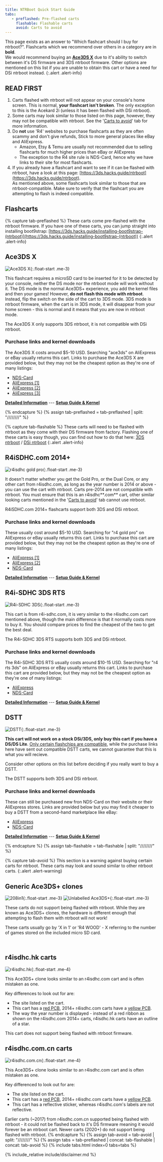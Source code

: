 ```yaml
---
title: NTRBoot Quick Start Guide
tabs:
   - preflashed: Pre-flashed carts
     flashable: Flashable carts
     avoid: Carts to avoid
---
```


This page exists as an answer to "Which flashcart should I buy for ntrboot?". Flashcarts which we recommend over others in a category are in **bold**. <br/>
We would recommend buying an **[Ace3DS X](?tab=preflashed#ace3ds-x)** due to it's ability to switch between it's DS firmware and 3DS ntrboot firmware. Other options are mentioned on this list if you are unable to obtain this cart or have a need for DSi ntrboot instead.
{:.alert .alert-info}

## READ FIRST

1. Carts flashed with ntrboot will not appear on your console's home screen. This is normal, **your flashcart isn't broken**. The only exception to this is the Acekard 2i (unless it has been flashed with DSi ntrboot).
1. Some carts may look similar to those listed on this page, however, they may not be compatible with ntrboot. See the '[Carts to avoid](?tab=avoid)' tab for more information.
1. Do **not** use 'R4' websites to purchase flashcarts as they are often scammy and don't give refunds, Stick to more general places like eBay and AliExpress.
   - Amazon, Etsy & Temu are usually not recommended due to selling flashcarts for much higher prices than eBay or AliExpress 
   - The exception to the R4 site rule is NDS-Card, hence why we have links to their site for most flashcarts.
1. If you already have a flashcart and want to see if it can be flashed with ntrboot, have a look at this page: [https://3ds.hacks.guide/ntrboot](https://3ds.hacks.guide/ntrboot). <br/>As mentioned above, some flashcarts look similar to those that are ntrboot-compatible. Make sure to verify that the flashcart you are attempting to flash is indeed compatible.

## Flashcarts

{% capture tab-preflashed %}
These carts come pre-flashed with the ntrboot firmware. If you have one of these carts, you can jump straight into installing boot9strap: [https://3ds.hacks.guide/installing-boot9strap-(ntrboot)](https://3ds.hacks.guide/installing-boot9strap-(ntrboot))
{:.alert .alert-info}

## **Ace3DS X**
![Ace3DS X](/assets/images/ds_carts/ace3dsx.png){:.float-start .me-3} 

This flashcart requires a microSD card to be inserted for it to be detected by your console, neither the DS mode nor the ntrboot mode will work without it. The DS mode is the normal Ace3DS+ experience, you add the kernel files and then your games! However, **do not flash this mode with ntrboot**. Instead, flip the switch on the side of the cart to 3DS mode. 3DS mode is ntrboot firmware, when the cart is in 3DS mode, it will disappear from your home screen - this is normal and it means that you are now in ntrboot mode.

The Ace3DS X only supports 3DS ntrboot, it is not compatible with DSi ntrboot.

### Purchase links and kernel downloads
The Ace3DS X costs around $5-10 USD. Searching "ace3ds" on AliExpress or eBay usually returns this cart. Links to purchase the Ace3DS X are provided below, but they may not be the cheapest option as they're one of many listings:

- [NDS-Card](https://www.nds-card.com/ProShow.asp?ProID=575)
- [AliExpress [1]](https://www.aliexpress.com/item/1005005616167352.html)
- [AliExpress [2]](https://www.aliexpress.com/item/1005006357885550.html)
- [AliExpress [3]](https://www.aliexpress.com/item/1005005780889754.html)

[**Detailed Information**](ds-quick-start-guide#ace3ds-x-1) --- [**Setup Guide & Kernel**](https://sanrax.github.io/flashcart-guides/cart-guides/ace3ds_r4ils/)

{% endcapture %}
{% assign tab-preflashed = tab-preflashed | split: "////////" %}

{% capture tab-flashable %}
These carts will need to be flashed with ntrboot as they come with their DS firmware from factory. Flashing one of these carts is easy though, you can find out how to do that here: [3DS ntrboot](https://3ds.hacks.guide/ntrboot) / [DSi ntrboot](https://wiki.ds-homebrew.com/ds-index/ntrboot)
{:.alert .alert-info}

## **R4iSDHC.com 2014+**
![r4isdhc gold pro](/assets/images/ds_carts/r4isdhc_com_front.png){:.float-start .me-3} 

It doesn't matter whether you get the Gold Pro, or the Dual Core, or any other cart from r4isdhc.com, as long as the year number is 2014 or above - you can use the cart with ntrboot. Carts pre-2014 are not compatible with ntrboot. You must ensure that this is an r4isdhc**.com** cart, other similar looking carts mentioned in the '[Carts to avoid](?tab=avoid)' tab cannot use ntrboot. 

R4iSDHC.com 2014+ flashcarts support both 3DS and DSi ntrboot.

### Purchase links and kernel downloads
These usually cost around $5-10 USD. Searching for "r4 gold pro" on AliExpress or eBay usually returns this cart. Links to purchase this cart are provided below, but they may not be the cheapest option as they're one of many listings:
- [AliExpress [1]](https://www.aliexpress.com/item/1005004530389743.html)
- [AliExpress [2]](https://www.aliexpress.com/item/3256807366812516.html)
- [NDS-Card](https://nds-card.com/ProShow.asp?ProID=490)

[**Detailed Information**](ds-quick-start-guide#dstti-demon-hw-clones-1) --- [**Setup Guide & Kernel**](https://sanrax.github.io/flashcart-guides/cart-guides/r4i-sdhc/)


## R4i-SDHC 3DS RTS
![R4i-SDHC 3DS](/assets/images/ds_carts/r4i-sdhc_3ds_rts.png){:.float-start .me-3}   

This cart is from r4i-sdhc.com, it is very similar to the r4isdhc.com cart mentioned above, though the main difference is that it normally costs more to buy it. You should compare prices to find the cheapest of the two to get the best deal.

The R4i-SDHC 3DS RTS supports both 3DS and DSi ntrboot.

### Purchase links and kernel downloads
The R4i-SDHC 3DS RTS usually costs around $10-15 USD. Searching for "r4 rts 3ds" on AliExpress or eBay usually returns this cart. Links to purchase this cart are provided below, but they may not be the cheapest option as they're one of many listings:

- [AliExpress](https://www.aliexpress.com/item/3256807943481141.html)
- [NDS-Card](https://nds-card.com/ProShow.asp?ProID=146)

[**Detailed Information**](ds-quick-start-guide#dstti-demon-hw-clones-1) --- [**Setup Guide & Kernel**](https://sanrax.github.io/flashcart-guides/cart-guides/r4i-sdhc)

## DSTT
![DSTT](/assets/images/ds_carts/dstt.png){:.float-start .me-3}   

**This cart will not work on a stock DSi/3DS, only buy this cart if you have a DS/DS Lite**. [Only certain flashchips are compatible](https://gist.github.com/aspargas2/fa2a70aed3a7fe33f1f10bc264d9fab6), while the purchase links here have sent out compatible DSTT carts, we cannot guarantee that this is what you will recieve. 

Consider other options on this list before deciding if you really want to buy a DSTT.

The DSTT supports both 3DS and DSi ntrboot.

### Purchase links and kernel downloads
These can still be purchased new fron NDS-Card on their website or their AliExpress stores. Links are provided below but you may find it cheaper to buy a DSTT from a second-hand marketplace like eBay:

- [AliExpress](https://www.aliexpress.com/item/3256806134330675.html)
- [NDS-Card](https://www.nds-card.com/ProShow.asp?ProID=157)


[**Detailed Information**](ds-quick-start-guide?tab=original-hacked#dstt) --- [**Setup Guide & Kernel**](https://sanrax.github.io/flashcart-guides/cart-guides/dstti/)

{% endcapture %}
{% assign tab-flashable = tab-flashable | split: "////////" %}

{% capture tab-avoid %}
This section is a warning against buying certain carts for ntrboot. These carts may look and sound similar to other ntrboot carts.
{:.alert .alert-warning}

## Generic Ace3DS+ clones
![208in1](/assets/images/ds_carts/208in1.png){:.float-start .me-3}  ![Unlabelled Ace3DS+](/assets/images/ds_carts/ace3ds-nolabel.png){:.float-start .me-3}

These carts do not support being flashed with ntrboot. While they are known as Ace3DS+ clones, the hardware is different enough that attempting to flash them with ntrboot will not work! 

These carts usually go by 'X in 1' or 'R4 WOOD' - X referring to the number of games stored on the included micro SD card.

<br/>

## r4isdhc.hk carts

![r4isdhc.hk](/assets/images/ds_carts/r4isdhc_hk.png){:.float-start .me-4}

This Ace3DS+ clone looks similar to an r4isdhc.com cart and is often mistaken as one. 

Key differences to look out for are: 
- The site listed on the cart. 
- This cart has a [red PCB](/assets/images/ds_carts/ace3ds-nolabel.png), 2014+ r4isdhc.com carts have a [yellow PCB](/assets/images/ds_carts/r4isdhc_com_back.png).
- The way the year number is displayed - instead of a red ribbon as shown on the r4isdhc.com 2014+ carts, r4isdhc.hk carts have an outline of a star. 

This cart does not support being flashed with ntrboot firmware.

## r4isdhc.com.cn carts 

![r4isdhc.com.cn](/assets/images/ds_carts/r4isdhc_com_cn.png){:.float-start .me-4}

This Ace3DS+ clone looks similar to an r4isdhc.com cart and is often mistaken as one. 

Key differenced to look out for are: 
- The site listed on the cart. 
- This cart has a [red PCB](/assets/images/ds_carts/ace3ds-nolabel.png), 2014+ r4isdhc.com carts have a [yellow PCB](/assets/images/ds_carts/r4isdhc_com_back.png).
- This cart has a reflective sticker, whereas r4isdhc.com's labels are not reflective.

Earlier carts (~2017) from r4isdhc.com.cn supported being flashed with ntrboot - it could not be flashed back to it's DS firmware meaning it would forever be an ntrboot cart. Newer carts (2020+) do not support being flashed with ntrboot.
{% endcapture %}
{% assign tab-avoid = tab-avoid | split: "////////" %}
{% assign tabs = tab-preflashed | concat: tab-flashable | concat: tab-avoid %}
{% include tabs.html index=0 tabs=tabs %}

{% include_relative include/disclaimer.md %}
